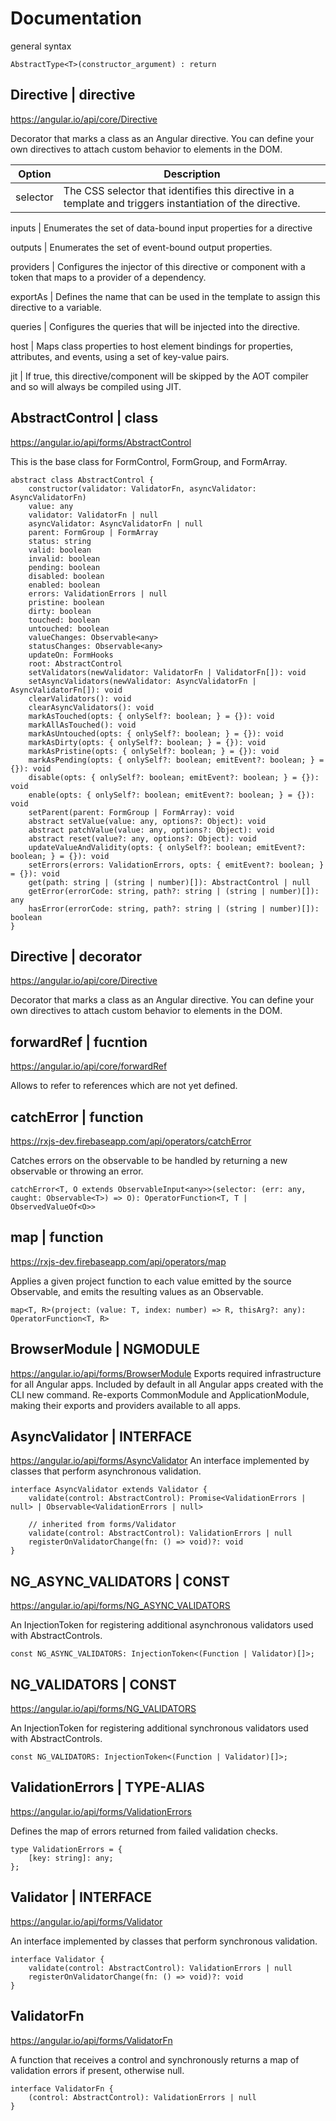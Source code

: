 # Documentation
general syntax
    
    AbstractType<T>(constructor_argument) : return


## Directive | directive
https://angular.io/api/core/Directive

Decorator that marks a class as an Angular directive. You can define your own directives to attach custom behavior to elements in the DOM.

Option	| Description
--------|--------------
selector |	The CSS selector that identifies this directive in a template and triggers instantiation of the directive.

inputs	| Enumerates the set of data-bound input properties for a directive

outputs	| Enumerates the set of event-bound output properties.

providers |	Configures the injector of this directive or component with a token that maps to a provider of a dependency.

exportAs | Defines the name that can be used in the template to assign this directive to a variable.

queries	| Configures the queries that will be injected into the directive.

host | Maps class properties to host element bindings for properties, attributes, and events, using a set of key-value pairs.

jit	| If true, this directive/component will be skipped by the AOT compiler and so will always be compiled using JIT.

## AbstractControl | class
https://angular.io/api/forms/AbstractControl

This is the base class for FormControl, FormGroup, and FormArray.

    abstract class AbstractControl {
        constructor(validator: ValidatorFn, asyncValidator: AsyncValidatorFn)
        value: any
        validator: ValidatorFn | null
        asyncValidator: AsyncValidatorFn | null
        parent: FormGroup | FormArray
        status: string
        valid: boolean
        invalid: boolean
        pending: boolean
        disabled: boolean
        enabled: boolean
        errors: ValidationErrors | null
        pristine: boolean
        dirty: boolean
        touched: boolean
        untouched: boolean
        valueChanges: Observable<any>
        statusChanges: Observable<any>
        updateOn: FormHooks
        root: AbstractControl
        setValidators(newValidator: ValidatorFn | ValidatorFn[]): void
        setAsyncValidators(newValidator: AsyncValidatorFn | AsyncValidatorFn[]): void
        clearValidators(): void
        clearAsyncValidators(): void
        markAsTouched(opts: { onlySelf?: boolean; } = {}): void
        markAllAsTouched(): void
        markAsUntouched(opts: { onlySelf?: boolean; } = {}): void
        markAsDirty(opts: { onlySelf?: boolean; } = {}): void
        markAsPristine(opts: { onlySelf?: boolean; } = {}): void
        markAsPending(opts: { onlySelf?: boolean; emitEvent?: boolean; } = {}): void
        disable(opts: { onlySelf?: boolean; emitEvent?: boolean; } = {}): void
        enable(opts: { onlySelf?: boolean; emitEvent?: boolean; } = {}): void
        setParent(parent: FormGroup | FormArray): void
        abstract setValue(value: any, options?: Object): void
        abstract patchValue(value: any, options?: Object): void
        abstract reset(value?: any, options?: Object): void
        updateValueAndValidity(opts: { onlySelf?: boolean; emitEvent?: boolean; } = {}): void
        setErrors(errors: ValidationErrors, opts: { emitEvent?: boolean; } = {}): void
        get(path: string | (string | number)[]): AbstractControl | null
        getError(errorCode: string, path?: string | (string | number)[]): any
        hasError(errorCode: string, path?: string | (string | number)[]): boolean
    }

## Directive | decorator
https://angular.io/api/core/Directive

Decorator that marks a class as an Angular directive. You can define your own directives to attach custom behavior to elements in the DOM.

## forwardRef | fucntion
https://angular.io/api/core/forwardRef

Allows to refer to references which are not yet defined.

## catchError | function
https://rxjs-dev.firebaseapp.com/api/operators/catchError

Catches errors on the observable to be handled by returning a new observable or throwing an error.
    
    catchError<T, O extends ObservableInput<any>>(selector: (err: any, caught: Observable<T>) => O): OperatorFunction<T, T | ObservedValueOf<O>>

## map | function
https://rxjs-dev.firebaseapp.com/api/operators/map

Applies a given project function to each value emitted by the source Observable, and emits the resulting values as an Observable.

    map<T, R>(project: (value: T, index: number) => R, thisArg?: any): OperatorFunction<T, R>

## BrowserModule | NGMODULE
https://angular.io/api/forms/BrowserModule
Exports required infrastructure for all Angular apps. Included by default in all Angular apps created with the CLI new command. Re-exports CommonModule and ApplicationModule, making their exports and providers available to all apps.

## AsyncValidator | INTERFACE
https://angular.io/api/forms/AsyncValidator
An interface implemented by classes that perform asynchronous validation.

    interface AsyncValidator extends Validator {
        validate(control: AbstractControl): Promise<ValidationErrors | null> | Observable<ValidationErrors | null>

        // inherited from forms/Validator
        validate(control: AbstractControl): ValidationErrors | null
        registerOnValidatorChange(fn: () => void)?: void
    }

## NG_ASYNC_VALIDATORS | CONST
https://angular.io/api/forms/NG_ASYNC_VALIDATORS

An InjectionToken for registering additional asynchronous validators used with AbstractControls.

    const NG_ASYNC_VALIDATORS: InjectionToken<(Function | Validator)[]>;

## NG_VALIDATORS | CONST
https://angular.io/api/forms/NG_VALIDATORS

An InjectionToken for registering additional synchronous validators used with AbstractControls.

    const NG_VALIDATORS: InjectionToken<(Function | Validator)[]>;

## ValidationErrors | TYPE-ALIAS
https://angular.io/api/forms/ValidationErrors

Defines the map of errors returned from failed validation checks.

    type ValidationErrors = {
        [key: string]: any;
    };    

## Validator | INTERFACE
https://angular.io/api/forms/Validator

An interface implemented by classes that perform synchronous validation.

    interface Validator {
        validate(control: AbstractControl): ValidationErrors | null
        registerOnValidatorChange(fn: () => void)?: void
    }

## ValidatorFn
https://angular.io/api/forms/ValidatorFn

A function that receives a control and synchronously returns a map of validation errors if present, otherwise null.

    interface ValidatorFn {
        (control: AbstractControl): ValidationErrors | null
    }